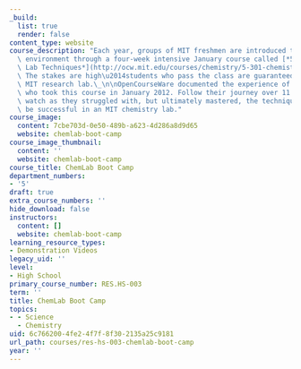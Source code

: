 ```yaml
---
_build:
  list: true
  render: false
content_type: website
course_description: "Each year, groups of MIT freshmen are introduced to MIT's laboratory\
  \ environment through a four-week intensive January course called [*5.301 Chemistry\
  \ Lab Techniques*](http://ocw.mit.edu/courses/chemistry/5-301-chemistry-laboratory-techniques-january-iap-2012/).\
  \ The stakes are high\u2014students who pass the class are guaranteed a job in an\
  \ MIT research lab.\_\n\nOpenCourseWare documented the experience of 14 students\
  \ who took this course in January 2012. Follow their journey over 11 episodes and\
  \ watch as they struggled with, but ultimately mastered, the techniques needed to\
  \ be successful in an MIT chemistry lab."
course_image:
  content: 7cbe703d-0e50-489b-a623-4d286a8d9d65
  website: chemlab-boot-camp
course_image_thumbnail:
  content: ''
  website: chemlab-boot-camp
course_title: ChemLab Boot Camp
department_numbers:
- '5'
draft: true
extra_course_numbers: ''
hide_download: false
instructors:
  content: []
  website: chemlab-boot-camp
learning_resource_types:
- Demonstration Videos
legacy_uid: ''
level:
- High School
primary_course_number: RES.HS-003
term: ''
title: ChemLab Boot Camp
topics:
- - Science
  - Chemistry
uid: 6c766200-4fe2-4f7f-8f30-2135a25c9181
url_path: courses/res-hs-003-chemlab-boot-camp
year: ''
---
```

